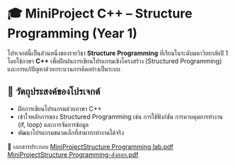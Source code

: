 # 🎓 MiniProject C++ – Structure Programming (Year 1)

โปรเจกต์นี้เป็นส่วนหนึ่งของรายวิชา **Structure Programming** ที่เรียนในระดับมหาวิทยาลัยปี 1 โดยใช้ภาษา **C++** เพื่อฝึกฝนการเขียนโปรแกรมเชิงโครงสร้าง (Structured Programming) และการแก้ปัญหาด้วยกระบวนการคิดอย่างเป็นระบบ

## 📌 วัตถุประสงค์ของโปรเจกต์
- ฝึกการเขียนโปรแกรมด้วยภาษา C++
- เข้าใจหลักการของ Structured Programming เช่น การใช้ฟังก์ชัน การควบคุมการทำงาน (if, loop) และการจัดการข้อมูล
- พัฒนาโปรแกรมขนาดเล็กที่สามารถทำงานได้จริง


📄 เอกสารประกอบ
[MiniProjectStructure Programming lab.pdf](https://github.com/user-attachments/files/22444190/MiniProjectStructure.Programming.lab.pdf) <br> [MiniProjectStructure Programming-ส่งออก.pdf](https://github.com/user-attachments/files/22444192/MiniProjectStructure.Programming-.pdf) 
